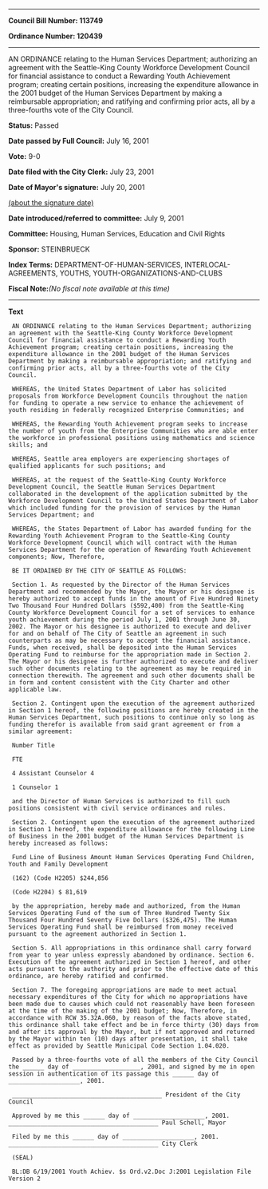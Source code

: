 

********

**Council Bill Number: 113749**
   
**Ordinance Number: 120439**
********

 AN ORDINANCE relating to the Human Services Department; authorizing an agreement with the Seattle-King County Workforce Development Council for financial assistance to conduct a Rewarding Youth Achievement program; creating certain positions, increasing the expenditure allowance in the 2001 budget of the Human Services Department by making a reimbursable appropriation; and ratifying and confirming prior acts, all by a three-fourths vote of the City Council.

**Status:** Passed
   
**Date passed by Full Council:** July 16, 2001
   
**Vote:** 9-0
   
**Date filed with the City Clerk:** July 23, 2001
   
**Date of Mayor's signature:** July 20, 2001
   
[(about the signature date)](/~public/approvaldate.htm)
   
   
   
**Date introduced/referred to committee:** July 9, 2001
   
**Committee:** Housing, Human Services, Education and Civil Rights
   
**Sponsor:** STEINBRUECK
   
   
**Index Terms:** DEPARTMENT-OF-HUMAN-SERVICES, INTERLOCAL-AGREEMENTS, YOUTHS, YOUTH-ORGANIZATIONS-AND-CLUBS

**Fiscal Note:**_(No fiscal note available at this time)_

********

**Text**
   
```
 AN ORDINANCE relating to the Human Services Department; authorizing an agreement with the Seattle-King County Workforce Development Council for financial assistance to conduct a Rewarding Youth Achievement program; creating certain positions, increasing the expenditure allowance in the 2001 budget of the Human Services Department by making a reimbursable appropriation; and ratifying and confirming prior acts, all by a three-fourths vote of the City Council.

 WHEREAS, the United States Department of Labor has solicited proposals from Workforce Development Councils throughout the nation for funding to operate a new service to enhance the achievement of youth residing in federally recognized Enterprise Communities; and

 WHEREAS, the Rewarding Youth Achievement program seeks to increase the number of youth from the Enterprise Communities who are able enter the workforce in professional positions using mathematics and science skills; and

 WHEREAS, Seattle area employers are experiencing shortages of qualified applicants for such positions; and

 WHEREAS, at the request of the Seattle-King County Workforce Development Council, the Seattle Human Services Department collaborated in the development of the application submitted by the Workforce Development Council to the United States Department of Labor which included funding for the provision of services by the Human Services Department; and

 WHEREAS, the States Department of Labor has awarded funding for the Rewarding Youth Achievement Program to the Seattle-King County Workforce Development Council which will contract with the Human Services Department for the operation of Rewarding Youth Achievement components; Now, Therefore,

 BE IT ORDAINED BY THE CITY OF SEATTLE AS FOLLOWS:

 Section 1. As requested by the Director of the Human Services Department and recommended by the Mayor, the Mayor or his designee is hereby authorized to accept funds in the amount of Five Hundred Ninety Two Thousand Four Hundred Dollars ($592,400) from the Seattle-King County Workforce Development Council for a set of services to enhance youth achievement during the period July 1, 2001 through June 30, 2002. The Mayor or his designee is authorized to execute and deliver for and on behalf of The City of Seattle an agreement in such counterparts as may be necessary to accept the financial assistance. Funds, when received, shall be deposited into the Human Services Operating Fund to reimburse for the appropriation made in Section 2. The Mayor or his designee is further authorized to execute and deliver such other documents relating to the agreement as may be required in connection therewith. The agreement and such other documents shall be in form and content consistent with the City Charter and other applicable law.

 Section 2. Contingent upon the execution of the agreement authorized in Section 1 hereof, the following positions are hereby created in the Human Services Department, such positions to continue only so long as funding therefor is available from said grant agreement or from a similar agreement:

 Number Title

 FTE

 4 Assistant Counselor 4

 1 Counselor 1

 and the Director of Human Services is authorized to fill such positions consistent with civil service ordinances and rules.

 Section 2. Contingent upon the execution of the agreement authorized in Section 1 hereof, the expenditure allowance for the following Line of Business in the 2001 budget of the Human Services Department is hereby increased as follows:

 Fund Line of Business Amount Human Services Operating Fund Children, Youth and Family Development

 (162) (Code H2205) $244,856

 (Code H2204) $ 81,619

 by the appropriation, hereby made and authorized, from the Human Services Operating Fund of the sum of Three Hundred Twenty Six Thousand Four Hundred Seventy Five Dollars ($326,475). The Human Services Operating Fund shall be reimbursed from money received pursuant to the agreement authorized in Section 1.

 Section 5. All appropriations in this ordinance shall carry forward from year to year unless expressly abandoned by ordinance. Section 6. Execution of the agreement authorized in Section 1 hereof, and other acts pursuant to the authority and prior to the effective date of this ordinance, are hereby ratified and confirmed.

 Section 7. The foregoing appropriations are made to meet actual necessary expenditures of the City for which no appropriations have been made due to causes which could not reasonably have been foreseen at the time of the making of the 2001 budget; Now, Therefore, in accordance with RCW 35.32A.060, by reason of the facts above stated, this ordinance shall take effect and be in force thirty (30) days from and after its approval by the Mayor, but if not approved and returned by the Mayor within ten (10) days after presentation, it shall take effect as provided by Seattle Municipal Code Section 1.04.020.

 Passed by a three-fourths vote of all the members of the City Council the ______ day of ___________________, 2001, and signed by me in open session in authentication of its passage this ______ day of ____________________, 2001.

 __________________________________________ President of the City Council

 Approved by me this ______ day of ____________________, 2001. __________________________________________ Paul Schell, Mayor

 Filed by me this ______ day of ____________________, 2001. __________________________________________ City Clerk

 (SEAL)

 BL:DB 6/19/2001 Youth Achiev. $s Ord.v2.Doc J:2001 Legislation File Version 2

```
